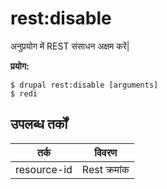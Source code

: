 # rest:disable
अनुप्रयोग में REST संसाधन अक्षम करें|

**प्रयोग:**
```
$ drupal rest:disable [arguments] 
$ redi  
```

## उपलब्ध तर्कों
तर्क | विवरण
---------|-------------
resource-id | Rest क्रमांक
